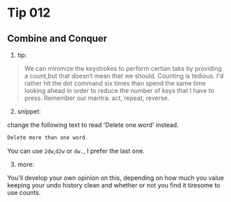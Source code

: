 # Tip 012

## Combine and Conquer

1. tip:

> We can minimize the keystrokes to perform certian taks by providing a count,but that doesn‘t mean that we should. Counting is tedious. I'd rather hit the dot command six times than spend the same time looking ahead in order to reduce the number of keys that I have to press. Remember our mantra: act, repeat, reverse.

2. snippet:

change the following text to read 'Delete one word' instead.

```js
Delete more than one word.
```

You can use `2dw`,`d2w` or `dw.`, I prefer the last one.

3. more:

You'll develop your own opinion on this, depending on how much you value keeping your undo history clean and whether or not you find it tiresome to use counts.
